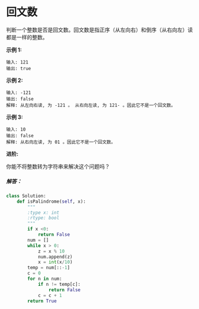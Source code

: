 # 回文数

判断一个整数是否是回文数。回文数是指正序（从左向右）和倒序（从右向左）读都是一样的整数。

**示例 1:**

```
输入: 121
输出: true
```

**示例 2:**

```
输入: -121
输出: false
解释: 从左向右读, 为 -121 。 从右向左读, 为 121- 。因此它不是一个回文数。
```

**示例 3:**

```
输入: 10
输出: false
解释: 从右向左读, 为 01 。因此它不是一个回文数。
```

**进阶:**

你能不将整数转为字符串来解决这个问题吗？

##### 解答：

```python
class Solution:
    def isPalindrome(self, x):
        """
        :type x: int
        :rtype: bool
        """
        if x <0:
            return False
        num = []
        while x > 0:
            z = x % 10
            num.append(z)
            x = int(x/10)
        temp = num[::-1]
        c = 0
        for n in num:
            if n != temp[c]:
                return False
            c = c + 1
        return True
```


